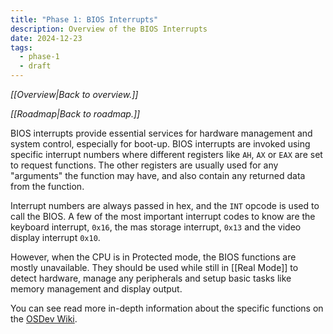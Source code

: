 ```yaml
---
title: "Phase 1: BIOS Interrupts"
description: Overview of the BIOS Interrupts
date: 2024-12-23
tags:
  - phase-1
  - draft
---
```

*[[Overview|Back to overview.]]*

*[[Roadmap|Back to roadmap.]]*

BIOS interrupts provide essential services for hardware management and system control, especially for boot-up. BIOS interrupts are invoked using specific interrupt numbers where different registers like `AH`, `AX` or `EAX` are set to request functions. The other registers are usually used for any "arguments" the function may have, and also contain any returned data from the function.

Interrupt numbers are always passed in hex, and the `INT` opcode is used to call the BIOS. A few of the most important interrupt codes to know are the keyboard interrupt, `0x16`, the mas storage interrupt, `0x13` and the video display interrupt `0x10`.

However, when the CPU is in Protected mode, the BIOS functions are mostly unavailable. They should be used while still in [[Real Mode]] to detect hardware, manage any peripherals and setup basic tasks like memory management and display output.

You can see read more in-depth information about the specific functions on the [OSDev Wiki](https://wiki.osdev.org/BIOS#BIOS_functions).